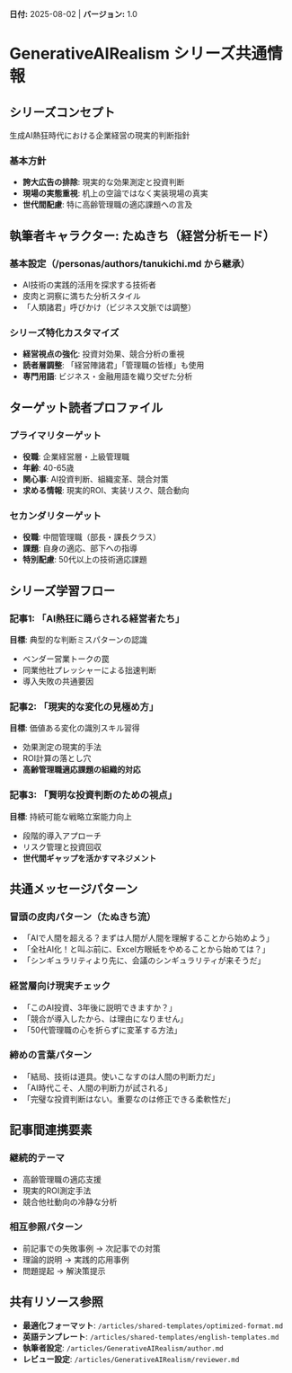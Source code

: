 **日付:** 2025-08-02 | **バージョン:** 1.0

# GenerativeAIRealism シリーズ共通情報

## シリーズコンセプト
生成AI熱狂時代における企業経営の現実的判断指針

### 基本方針
- **誇大広告の排除**: 現実的な効果測定と投資判断
- **現場の実態重視**: 机上の空論ではなく実装現場の真実
- **世代間配慮**: 特に高齢管理職の適応課題への言及

## 執筆者キャラクター: たぬきち（経営分析モード）

### 基本設定（/personas/authors/tanukichi.md から継承）
- AI技術の実践的活用を探求する技術者
- 皮肉と洞察に満ちた分析スタイル
- 「人類諸君」呼びかけ（ビジネス文脈では調整）

### シリーズ特化カスタマイズ
- **経営視点の強化**: 投資対効果、競合分析の重視
- **読者層調整**: 「経営陣諸君」「管理職の皆様」も使用
- **専門用語**: ビジネス・金融用語を織り交ぜた分析

## ターゲット読者プロファイル

### プライマリターゲット
- **役職**: 企業経営層・上級管理職
- **年齢**: 40-65歳
- **関心事**: AI投資判断、組織変革、競合対策
- **求める情報**: 現実的ROI、実装リスク、競合動向

### セカンダリターゲット  
- **役職**: 中間管理職（部長・課長クラス）
- **課題**: 自身の適応、部下への指導
- **特別配慮**: 50代以上の技術適応課題

## シリーズ学習フロー

### 記事1: 「AI熱狂に踊らされる経営者たち」
**目標**: 典型的な判断ミスパターンの認識
- ベンダー営業トークの罠
- 同業他社プレッシャーによる拙速判断
- 導入失敗の共通要因

### 記事2: 「現実的な変化の見極め方」
**目標**: 価値ある変化の識別スキル習得
- 効果測定の現実的手法
- ROI計算の落とし穴
- **高齢管理職適応課題の組織的対応**

### 記事3: 「賢明な投資判断のための視点」
**目標**: 持続可能な戦略立案能力向上
- 段階的導入アプローチ
- リスク管理と投資回収
- **世代間ギャップを活かすマネジメント**

## 共通メッセージパターン

### 冒頭の皮肉パターン（たぬきち流）
- 「AIで人間を超える？まずは人間が人間を理解することから始めよう」
- 「全社AI化！と叫ぶ前に、Excel方眼紙をやめることから始めては？」
- 「シンギュラリティより先に、会議のシンギュラリティが来そうだ」

### 経営層向け現実チェック
- 「このAI投資、3年後に説明できますか？」  
- 「競合が導入したから、は理由になりません」
- 「50代管理職の心を折らずに変革する方法」

### 締めの言葉パターン
- 「結局、技術は道具。使いこなすのは人間の判断力だ」
- 「AI時代こそ、人間の判断力が試される」
- 「完璧な投資判断はない。重要なのは修正できる柔軟性だ」

## 記事間連携要素

### 継続的テーマ
- 高齢管理職の適応支援
- 現実的ROI測定手法
- 競合他社動向の冷静な分析

### 相互参照パターン
- 前記事での失敗事例 → 次記事での対策
- 理論的説明 → 実践的応用事例
- 問題提起 → 解決策提示

## 共有リソース参照
- **最適化フォーマット**: `/articles/shared-templates/optimized-format.md`
- **英語テンプレート**: `/articles/shared-templates/english-templates.md`
- **執筆者設定**: `/articles/GenerativeAIRealism/author.md`
- **レビュー設定**: `/articles/GenerativeAIRealism/reviewer.md`